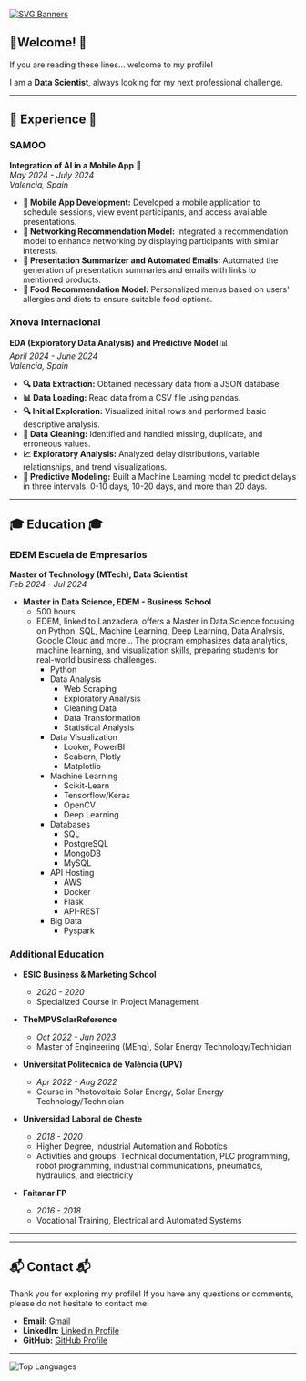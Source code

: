 [![SVG Banners](https://svg-banners.vercel.app/api?type=typeWriter&text1=Carlos%20Oliver%27s%20GitHub%20Profile%20👨‍💻&width=800&height=400)](https://github.com/Akshay090/svg-banners)

## 👋**Welcome! 👋**

If you are reading these lines... welcome to my profile!

I am a **Data Scientist**, always looking for my next professional challenge.

---

## 💼 **Experience**  💼

### **SAMOO**
**Integration of AI in a Mobile App**  📱  
*May 2024 - July 2024*  
*Valencia, Spain*

- **📱 Mobile App Development:** Developed a mobile application to schedule sessions, view event participants, and access available presentations.
- **🤝 Networking Recommendation Model:** Integrated a recommendation model to enhance networking by displaying participants with similar interests.
- **📧 Presentation Summarizer and Automated Emails:** Automated the generation of presentation summaries and emails with links to mentioned products.
- **🍲 Food Recommendation Model:** Personalized menus based on users' allergies and diets to ensure suitable food options.

### **Xnova Internacional**
**EDA (Exploratory Data Analysis) and Predictive Model**  📊  
*April 2024 - June 2024*  
*Valencia, Spain*

- **🔍 Data Extraction:** Obtained necessary data from a JSON database.
- **📊 Data Loading:** Read data from a CSV file using pandas.
- **🔍 Initial Exploration:** Visualized initial rows and performed basic descriptive analysis.
- **🧹 Data Cleaning:** Identified and handled missing, duplicate, and erroneous values.
- **📈 Exploratory Analysis:** Analyzed delay distributions, variable relationships, and trend visualizations.
- **🤖 Predictive Modeling:** Built a Machine Learning model to predict delays in three intervals: 0-10 days, 10-20 days, and more than 20 days.

---

## 🎓 **Education**  🎓

### **EDEM Escuela de Empresarios**
**Master of Technology (MTech), Data Scientist**  
*Feb 2024 - Jul 2024*

- **Master in Data Science, EDEM - Business School**
  - 500 hours
  - EDEM, linked to Lanzadera, offers a Master in Data Science focusing on Python, SQL, Machine Learning, Deep Learning, Data Analysis, Google Cloud and more... The program emphasizes data analytics, machine learning, and visualization skills, preparing students for real-world business challenges.
      - Python
    - Data Analysis
      - Web Scraping
      - Exploratory Analysis
      - Cleaning Data
      - Data Transformation
      - Statistical Analysis
    - Data Visualization
      - Looker, PowerBI
      - Seaborn, Plotly
      - Matplotlib
    - Machine Learning
      - Scikit-Learn
      - Tensorflow/Keras
      - OpenCV
      - Deep Learning
    - Databases
      - SQL
      - PostgreSQL
      - MongoDB
      - MySQL
    - API Hosting
      - AWS
      - Docker
      - Flask
      - API-REST
    - Big Data
      - Pyspark


### **Additional Education**
- **ESIC Business & Marketing School**
  - *2020 - 2020*
  - Specialized Course in Project Management

- **TheMPVSolarReference**
  - *Oct 2022 - Jun 2023*
  - Master of Engineering (MEng), Solar Energy Technology/Technician

- **Universitat Politècnica de València (UPV)**
  - *Apr 2022 - Aug 2022*
  - Course in Photovoltaic Solar Energy, Solar Energy Technology/Technician

- **Universidad Laboral de Cheste**
  - *2018 - 2020*
  - Higher Degree, Industrial Automation and Robotics
  - Activities and groups: Technical documentation, PLC programming, robot programming, industrial communications, pneumatics, hydraulics, and electricity

- **Faitanar FP**
  - *2016 - 2018*
  - Vocational Training, Electrical and Automated Systems

---

---

## 📬 **Contact**  📬

Thank you for exploring my profile! If you have any questions or comments, please do not hesitate to contact me:

- **Email:** [Gmail](mailto:carlosoliver.coo@gmail.com)
- **LinkedIn:** [LinkedIn Profile](https://www.linkedin.com/in/carlos-oliver/)
- **GitHub:** [GitHub Profile](https://github.com/Carlos-Oliver-O)

---

![Top Languages](https://github-readme-stats.vercel.app/api/top-langs/?username=yourgithub&layout=compact)
